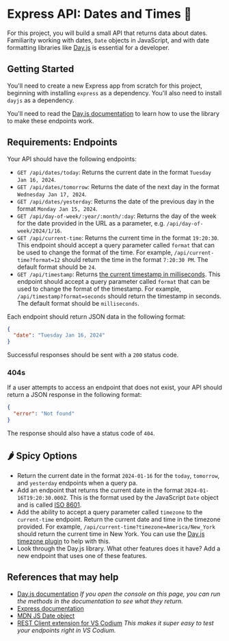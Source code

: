 # Express API: Dates and Times 📆

For this project, you will build a small API that returns data about dates. Familiarity working with dates, `Date` objects in JavaScript, and with date formatting libraries like [Day.js](https://day.js.org/) is essential for a developer.

## Getting Started

You'll need to create a new Express app from scratch for this project, beginning with installing `express` as a dependency. You'll also need to install `dayjs` as a dependency.

You'll need to read the [Day.js documentation](https://day.js.org/docs/en/display/format) to learn how to use the library to make these endpoints work.

## Requirements: Endpoints

Your API should have the following endpoints:

- `GET /api/dates/today`: Returns the current date in the format `Tuesday Jan 16, 2024`.
- `GET /api/dates/tomorrow`: Returns the date of the next day in the format `Wednesday Jan 17, 2024`.
- `GET /api/dates/yesterday`: Returns the date of the previous day in the format `Monday Jan 15, 2024`.
- `GET /api/day-of-week/:year/:month/:day`: Returns the day of the week for the date provided in the URL as a parameter, e.g. `/api/day-of-week/2024/1/16`.
- `GET /api/current-time`: Returns the current time in the format `19:20:30`. This endpoint should accept a query parameter called `format` that can be used to change the format of the time. For example, `/api/current-time?format=12` should return the time in the format `7:20:30 PM`. The default format should be `24`.
- `GET /api/timestamp`: Returns [the current timestamp in milliseconds](https://en.wikipedia.org/wiki/Unix_time). This endpoint should accept a query parameter called `format` that can be used to change the format of the timestamp. For example, `/api/timestamp?format=seconds` should return the timestamp in seconds. The default format should be `milliseconds`.

Each endpoint should return JSON data in the following format:

```json
{
  "date": "Tuesday Jan 16, 2024"
}
```

Successful responses should be sent with a `200` status code.

### 404s

If a user attempts to access an endpoint that does not exist, your API should return a JSON response in the following format:

```json
{
  "error": "Not found"
}
```

The response should also have a status code of `404`.

## 🌶️ Spicy Options

- Return the current date in the format `2024-01-16` for the `today`, `tomorrow`, and `yesterday` endpoints when a query pa.
- Add an endpoint that returns the current date in the format `2024-01-16T19:20:30.000Z`. This is the format used by the JavaScript `Date` object and is called [ISO 8601](https://en.wikipedia.org/wiki/ISO_8601).
- Add the ability to accept a query parameter called `timezone` to the `current-time` endpoint. Return the current date and time in the timezone provided. For example, `/api/current-time?timezone=America/New_York` should return the current time in New York. You can use the [Day.js timezone plugin](https://day.js.org/docs/en/plugin/timezone) to help with this.
- Look through the Day.js library. What other features does it have? Add a new endpoint that uses one of these features.

## References that may help

- [Day.js documentation](https://day.js.org/docs/en/display/format) _If you open the console on this page, you can run the methods in the documentation to see what they return._
- [Express documentation](https://expressjs.com/en/4x/api.html)
- [MDN JS Date object](https://developer.mozilla.org/en-US/docs/Web/JavaScript/Reference/Global_Objects/Date)
- [REST Client extension for VS Codium](https://marketplace.visualstudio.com/items?itemName=humao.rest-client) _This makes it super easy to test your endpoints right in VS Codium._
